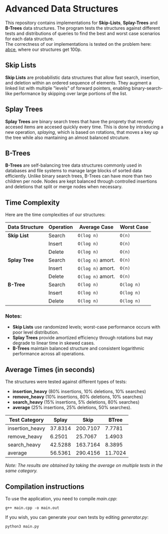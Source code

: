 # Advanced Data Structures
This repository contains implementations for **Skip-Lists**, **Splay-Trees** and **B-Trees** data structures. The program tests the structures against different 
tests and distributions of queries to find the best and worst case scenarios for each data structure. <br>
The correctness of our implementations is tested on the problem here: [abce](https://www.infoarena.ro/problema/abce), where our structures get 100p.
## Skip Lists

**Skip Lists** are probabilistic data structures that allow fast search, insertion, and deletion within an ordered sequence of elements. 
They augment a linked list with multiple "levels" of forward pointers, enabling binary-search-like performance by skipping over large portions of the list.

## Splay Trees
**Splay Trees** are binary search trees that have the proprety that recently accesed items are accesed quickly every time. This is done
by introducing a new operation, *splaying*, which is based on rotations, that moves a key up the tree while also mantaining an almost balanced strcuture.

## B-Trees
**B-Trees** are self-balancing tree data structures commonly used in databases and file systems to manage large blocks of sorted data efficiently.
Unlike binary search trees, B-Trees can have more than two children per node. Nodes are kept balanced through controlled insertions and deletions that split or merge nodes when necessary.

## Time Complexity
Here are the time complexities of our structures:

| Data Structure | Operation  | Average Case      | Worst Case          |
|----------------|------------|-------------------|---------------------|
| **Skip List**  | Search     | `O(log n)`        | `O(n)`              |
|                | Insert     | `O(log n)`        | `O(n)`              |
|                | Delete     | `O(log n)`        | `O(n)`              |
| **Splay Tree** | Search     | `O(log n)` amort. | `O(n)`              |
|                | Insert     | `O(log n)` amort. | `O(n)`              |
|                | Delete     | `O(log n)` amort. | `O(n)`              |
| **B-Tree**     | Search     | `O(log n)`        | `O(log n)`          |
|                | Insert     | `O(log n)`        | `O(log n)`          |
|                | Delete     | `O(log n)`        | `O(log n)`          |

### Notes:
- **Skip Lists** use randomized levels; worst-case performance occurs with poor level distribution.
- **Splay Trees** provide amortized efficiency through rotations but may degrade to linear time in skewed cases.
- **B-Trees** maintain balanced structure and consistent logarithmic performance across all operations.

## Average Times (in seconds)
The structures were tested against different types of tests: 
-  **insertion_heavy** (80% insertions, 10% deletions, 10% searches)
-  **remove_heavy** (10% insertions, 80% deletions, 10% searches)
-  **search_heavy** (15% insertions, 5% deletions, 80% searches)
-  **average** (25% insertions, 25% deletions, 50% searches).

| Test Category     | Splay   | Skip     | BTree   |
|-------------------|---------|----------|---------|
| insertion_heavy   | 37.8314 | 200.7107 | 7.7781  |
| remove_heavy      | 6.2501  | 25.7067  | 1.4903  |
| search_heavy      | 42.5288 | 163.7164 | 8.3895  |
| average           | 56.5361 | 290.4156 | 11.7024 |
 
*Note: The results are obtained by taking the average on multiple tests in the same category.*

## Compilation instructions
To use the application, you need to compile *main.cpp*:
```
g++ main.cpp -o main.out
```
If you wish, you can generate your own tests by editing *generator.py*:
```
python3 main.py
```
